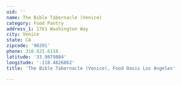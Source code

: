 ```yaml
---
uid: ''
name: The Bible Tabernacle (Venice)
category: Food Pantry
address_1: 1761 Washington Way
city: Venice
state: CA
zipcode: '90291'
phone: 310.821.6116
latitude: '33.9879884'
longitude: '-118.4626862'
title: 'The Bible Tabernacle (Venice), Food Oasis Los Angeles'

---
```

